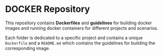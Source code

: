 # DOCKER Repository

This repository contains **Dockerfiles** and **guidelines** for building docker images and running docker containers for different projects and scenarios.

Each folder is dedicated to a specific project and contains a unique `Dockerfile` and a `README.md` which contains the guidelines for building the corresponding image.